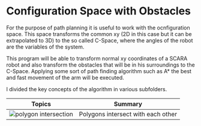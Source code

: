 # Configuration Space with Obstacles

For the purpose of path planning it is useful to work with the ocnfiguration space. This space transforms the common xy (2D in this case but it can be extrapolated to 3D) to the so called C-Space, where the angles of the robot are the variables of the system.

This program will be able to transform normal xy coordinates of a SCARA robot and also transform the obstacles that will be in his surroundings to the C-Space. Applying some sort of path finding algorithm such as A* the best and fast movement of the arm will be executed.

I divided the key concepts of the algorithm in various subfolders.

Topics | Summary
------------ | -------------
![polygon intersection](https://gyazo.com/d386f17837f0d655cceb4f24702e04a7) | Polygons intersect with each other